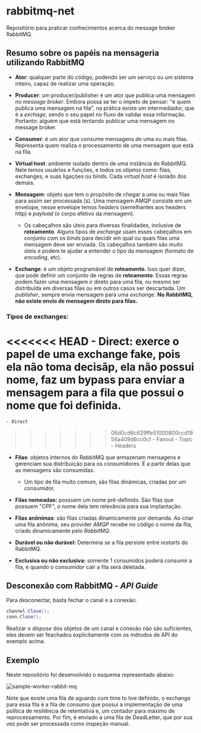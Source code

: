 # rabbitmq-net
Repositório para praticar conhecimentos acerca do message broker RabbitMQ.

## Resumo sobre os papéis na mensageria utilizando RabbitMQ

- **Ator**: qualquer parte do código, podendo ser um serviço ou um sistema inteiro, capaz de realizar uma operação. 

- **Producer**: um producer/publisher é um ator que publica uma mensagem no *message broker*. Embora possa se ter o ímpeto de pensar: "é quem publica uma mensagem na fila", na prática existe um intermediador, que é a *exchage*, sendo o seu papel no fluxo de validar essa informação. Portanto: alguém que está tentando publicar uma mensagem no message broker. 

- **Consumer**: é um ator que consume mensagens de uma ou mais filas. Representa quem realiza o processamento de uma mensagem que está na fila. 

- **Virtual host**: ambiente isolado dentro de uma instância do RabbitMQ. Nele temos usuários e funções, e todos os objetos como: filas, exchanges, e suas ligações ou binds. Cada *virtual host* é isolado dos demais. 

- **Mensagem**: objeto que tem o propósito de chegar a uma ou mais filas para assim ser processada (s). Uma mensagem AMQP consiste em um envelope, nesse envelope temos *headers* (semelhantes aos headers http) e *payload* (o corpo efetivo da mensagem). 

    - Os cabeçalhos são úteis para diversas finalidades, inclusive de **roteamento**. Alguns tipos de *exchange* usam esses cabeçalhos em conjunto com os *binds* para decidir em qual ou quais filas uma mensagem deve ser enviada. Os cabeçalhos também são muito úteis e podem te ajudar a entender o tipo da mensagem (formato de *encoding*, etc). 

- **Exchange**: é um objeto programável de **roteamento**. Isso quer dizer, que pode definir um conjunto de regras de **roteamento**. Essas regras podem fazer uma mensagem ir direto para uma fila, ou mesmo ser distribuída em diversas filas ou em outros casos ser descartada. Um *publisher*, sempre envia mensagem para uma *exchange*. **No RabbitMQ, não existe envio de mensagem direto para filas.**

### Tipos de exchanges:
<<<<<<< HEAD
    - Direct: exerce o papel de uma exchange fake, pois ela não toma decisãp, ela não possui nome, faz um bypass para enviar a mensagem para a fila que possui o nome que foi definida. 
=======
    - Direct
>>>>>>> 06d0cd6c629ffe51000800ccd1956a409d6cc0cf
    - Fanout
    - Topic
    - Headers

- **Filas**: objetos internos do RabbitMQ que armazenam mensagens e gerenciam sua distribuição para os consumidores. É a partir delas que as mensagens são consumidas. 
    - Um tipo de fila muito comum, são filas dinâmicas, criadas por um consumidor. 

- **Filas nomeadas:** possuem um nome pré-definido. São filas que possuem "CPF", o nome dela tem relevância para sua implantação.
- **Filas anônimas**: são filas criadas dinamicamente por demanda. Ao criar uma fila anônima, seu provider *AMQP* recebe no código o nome da fila, criado dinamicamente pelo *RabbitMQ*. 
- **Durável ou não durável:** Determina se a fila persiste entre *restarts* do RabbitMQ.
- **Exclusiva ou não exclusiva:** somente 1 consumidos poderá consumir a fila, e quando o consumidor cair a fila será deletada. 

## Desconexão com RabbitMQ - *API Guide*

Para desconectar, basta fechar o canal e a conexão: 

```cs
channel.Close();
conn.Close();
```

Realizar o *dispose* dos objetos de um canal e conexão não são suficientes, eles devem ser feachados explicitamente com os métodos de API do exemplo acima. 

## Exemplo 

Neste repositório foi desenvolvido o esquema representado abaixo: 

![sample-worker-rabbit-mq](https://user-images.githubusercontent.com/20459937/146868497-3bebc7a7-ab34-4d68-8b1c-3ee1364444c8.png)

Note que existe uma fila de aguardo com time to live definido, o exchange para essa fila é a fila de consumo que possui a implementação de uma política de resiliência de retentativa e, um contador para máximo de reprocessamento. Por fim, é enviado a uma fila de DeadLetter, que por sua vez pode ser processada como inspeção manual. 


